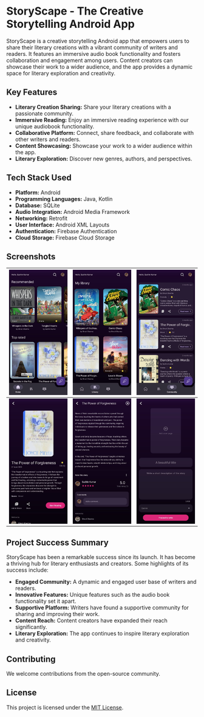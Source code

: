 # StoryScape - The Creative Storytelling Android App

StoryScape is a creative storytelling Android app that empowers users to share their literary creations with a vibrant community of writers and readers. It features an immersive audio book functionality and fosters collaboration and engagement among users. Content creators can showcase their work to a wider audience, and the app provides a dynamic space for literary exploration and creativity.

## Key Features

- **Literary Creation Sharing:** Share your literary creations with a passionate community.
- **Immersive Reading:** Enjoy an immersive reading experience with our unique audiobook functionality.
- **Collaborative Platform:** Connect, share feedback, and collaborate with other writers and readers.
- **Content Showcasing:** Showcase your work to a wider audience within the app.
- **Literary Exploration:** Discover new genres, authors, and perspectives.

## Tech Stack Used

- **Platform:** Android
- **Programming Languages:** Java, Kotlin
- **Database:** SQLite
- **Audio Integration:** Android Media Framework
- **Networking:** Retrofit
- **User Interface:** Android XML Layouts
- **Authentication:** Firebase Authentication
- **Cloud Storage:** Firebase Cloud Storage

## Screenshots

| ![Screenshot 1](/screenshots/screenshot_1.jpg) | ![Screenshot 2](/screenshots/screenshot_2.jpg) | ![Screenshot 3](/screenshots/screenshot_3.jpg) |
|:---:|:---:|:---:|
| ![Screenshot 4](/screenshots/screenshot_4.jpg) | ![Screenshot 5](/screenshots/screenshot_5.jpg) | ![Screenshot 6](/screenshots/screenshot_6.jpg) |

## Project Success Summary

StoryScape has been a remarkable success since its launch. It has become a thriving hub for literary enthusiasts and creators. Some highlights of its success include:

- **Engaged Community:** A dynamic and engaged user base of writers and readers.
- **Innovative Features:** Unique features such as the audio book functionality set it apart.
- **Supportive Platform:** Writers have found a supportive community for sharing and improving their work.
- **Content Reach:** Content creators have expanded their reach significantly.
- **Literary Exploration:** The app continues to inspire literary exploration and creativity.

## Contributing

We welcome contributions from the open-source community. 

## License

This project is licensed under the [MIT License](LICENSE).
